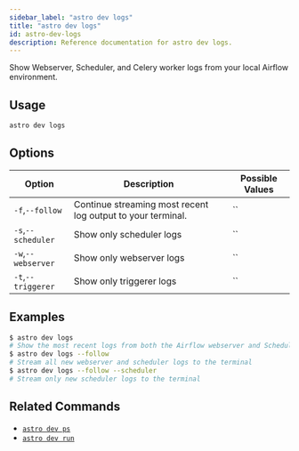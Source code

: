 ```yaml
---
sidebar_label: "astro dev logs"
title: "astro dev logs"
id: astro-dev-logs
description: Reference documentation for astro dev logs.
---
```


Show Webserver, Scheduler, and Celery worker logs from your local Airflow environment.

## Usage

```sh
astro dev logs
```

## Options

| Option              | Description                                                                                                        | Possible Values             |
| ------------------- | ------------------------------------------------------------------------------------------------------------------ | --------------------------- |
| `-f`,`--follow` | Continue streaming most recent log output to your terminal. | ``|
| `-s`,`--scheduler`            | Show only scheduler logs                                                                                  | ``                  |
| `-w`,`--webserver`            | Show only webserver logs                                                                                  | ``                 |
| `-t`,`--triggerer`            | Show only triggerer logs                                                                                  | ``                 |


## Examples

```sh
$ astro dev logs
# Show the most recent logs from both the Airflow webserver and Scheduler
$ astro dev logs --follow
# Stream all new webserver and scheduler logs to the terminal
$ astro dev logs --follow --scheduler
# Stream only new scheduler logs to the terminal
```

## Related Commands

- [`astro dev ps`](cli/astro-dev-ps.md)
- [`astro dev run`](cli/astro-dev-run.md)
